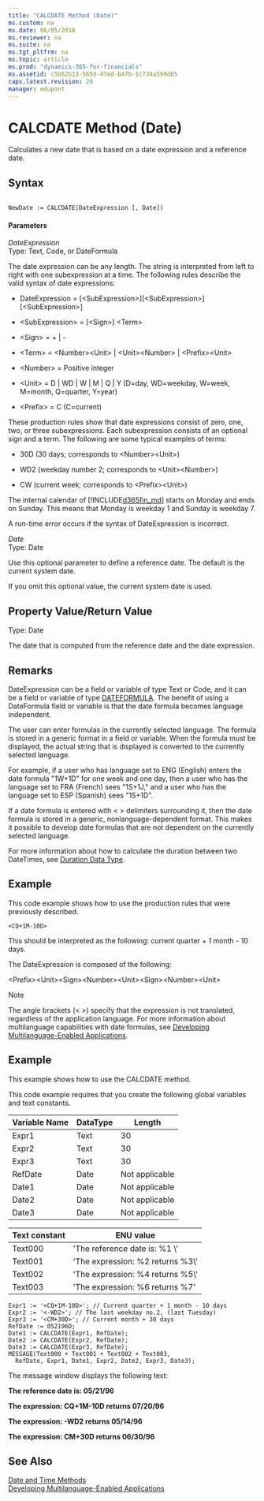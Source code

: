 ```yaml
---
title: "CALCDATE Method (Date)"
ms.custom: na
ms.date: 06/05/2016
ms.reviewer: na
ms.suite: na
ms.tgt_pltfrm: na
ms.topic: article
ms.prod: "dynamics-365-for-financials"
ms.assetid: c5b62613-565d-47ed-b47b-1c734a599d65
caps.latest.revision: 20
manager: edupont
---
```

# CALCDATE Method (Date)
Calculates a new date that is based on a date expression and a reference date.  

## Syntax  

```  

NewDate := CALCDATE(DateExpression [, Date])  
```  

#### Parameters  
 *DateExpression*  
 Type: Text, Code, or DateFormula  

 The date expression can be any length. The string is interpreted from left to right with one subexpression at a time. The following rules describe the valid syntax of date expressions:  

-   DateExpression = \[\<SubExpression>\]\[\<SubExpression>\]\[\<SubExpression>\]  

-   \<SubExpression> = \[\<Sign>\] \<Term>  

-   \<Sign> = + &#124; -  

-   \<Term> = \<Number>\<Unit> &#124; \<Unit>\<Number> &#124; \<Prefix>\<Unit>  

-   \<Number> = Positive integer  

-   \<Unit> = D &#124; WD &#124; W &#124; M &#124; Q &#124; Y \(D=day, WD=weekday, W=week, M=month, Q=quarter, Y=year\)  

-   \<Prefix> = C \(C=current\)  

 These production rules show that date expressions consist of zero, one, two, or three subexpressions. Each subexpression consists of an optional sign and a term. The following are some typical examples of terms:  

-   30D \(30 days; corresponds to \<Number>\<Unit>\)  

-   WD2 \(weekday number 2; corresponds to \<Unit>\<Number>\)  

-   CW \(current week; corresponds to \<Prefix>\<Unit>\)  

 The internal calendar of [!INCLUDE[d365fin_md](../includes/d365fin_md.md)] starts on Monday and ends on Sunday. This means that Monday is weekday 1 and Sunday is weekday 7.  

 A run-time error occurs if the syntax of DateExpression is incorrect.  

 *Date*  
 Type: Date  

 Use this optional parameter to define a reference date. The default is the current system date.  

 If you omit this optional value, the current system date is used.  

## Property Value/Return Value  
 Type: Date  

 The date that is computed from the reference date and the date expression.  

## Remarks  
 DateExpression can be a field or variable of type Text or Code, and it can be a field or variable of type [DATEFORMULA](DateFormula-Data-Type.md). The benefit of using a DateFormula field or variable is that the date formula becomes language independent.  

 The user can enter formulas in the currently selected language. The formula is stored in a generic format in a field or variable. When the formula must be displayed, the actual string that is displayed is converted to the currently selected language.  

 For example, if a user who has language set to ENG \(English\) enters the date formula "1W+1D" for one week and one day, then a user who has the language set to FRA \(French\) sees "1S+1J," and a user who has the language set to ESP \(Spanish\) sees "1S+1D".  

 If a date formula is entered with \< > delimiters surrounding it, then the date formula is stored in a generic, nonlanguage-dependent format. This makes it possible to develop date formulas that are not dependent on the currently selected language.  

 For more information about how to calculate the duration between two DateTimes, see [Duration Data Type](../datatypes/devenv-Duration-Data-Type.md).  

## Example  
 This code example shows how to use the production rules that were previously described.  

```  
<CQ+1M-10D>  
```  

 This should be interpreted as the following: current quarter + 1 month - 10 days.  

 The DateExpression is composed of the following:  

 \<Prefix>\<Unit>\<Sign>\<Number>\<Unit>\<Sign>\<Number>\<Unit>  

> [!NOTE]  
>  The angle brackets \(\< >\) specify that the expression is not translated, regardless of the application language. For more information about multilanguage capabilities with date formulas, see [Developing Multilanguage-Enabled Applications](Developing-Multilanguage-Enabled-Applications.md).  

## Example  
 This example shows how to use the CALCDATE method.  

 This code example requires that you create the following global variables and text constants.  

|Variable Name|DataType|Length|  
|-------------------|--------------|------------|  
|Expr1|Text|30|  
|Expr2|Text|30|  
|Expr3|Text|30|  
|RefDate|Date|Not applicable|  
|Date1|Date|Not applicable|  
|Date2|Date|Not applicable|  
|Date3|Date|Not applicable|  

|Text constant|ENU value|  
|-------------------|---------------|  
|Text000|'The reference date is: %1 \\'|  
|Text001|'The expression: %2 returns %3\\'|  
|Text002|'The expression: %4 returns %5\\'|  
|Text003|'The expression: %6 returns %7'|  

```  
Expr1 := '<CQ+1M-10D>'; // Current quarter + 1 month - 10 days  
Expr2 := '<-WD2>'; // The last weekday no.2, (last Tuesday)  
Expr3 := '<CM+30D>'; // Current month + 30 days  
RefDate := 052196D;  
Date1 := CALCDATE(Expr1, RefDate);  
Date2 := CALCDATE(Expr2, RefDate);  
Date3 := CALCDATE(Expr3, RefDate);  
MESSAGE(Text000 + Text001 + Text002 + Text003,  
  RefDate, Expr1, Date1, Expr2, Date2, Expr3, Date3);  
```  

 The message window displays the following text:  

 **The reference date is: 05/21/96**  

 **The expression: CQ+1M-10D returns 07/20/96**  

 **The expression: -WD2 returns 05/14/96**  

 **The expression: CM+30D returns 06/30/96**  

## See Also  
 [Date and Time Methods](Date-and-Time-Methods.md)   
 [Developing Multilanguage-Enabled Applications](Developing-Multilanguage-Enabled-Applications.md)

